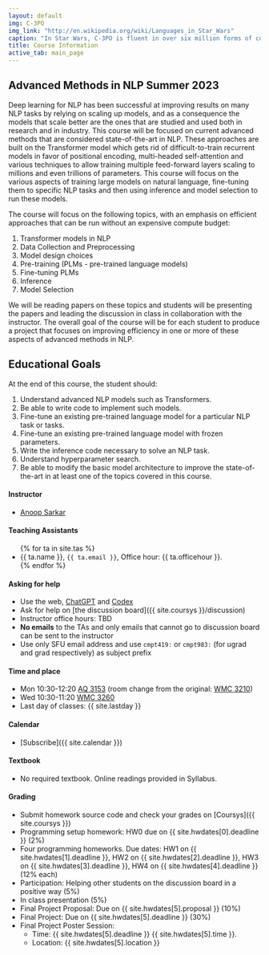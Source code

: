 ```yaml
---
layout: default
img: C-3PO
img_link: "http://en.wikipedia.org/wiki/Languages_in_Star_Wars"
caption: "In Star Wars, C-3PO is fluent in over six million forms of communication."
title: Course Information
active_tab: main_page 
---
```


## Advanced Methods in NLP <span class="text-muted">Summer 2023</span>

Deep learning for NLP has been successful at improving results on
many NLP tasks by relying on scaling up models, and as a consequence
the models that scale better are the ones that are studied and used
both in research and in industry. This course will be focused on
current advanced methods that are considered state-of-the-art in
NLP. These approaches are built on the Transformer model which gets
rid of difficult-to-train recurrent models in favor of positional
encoding, multi-headed self-attention and various techniques to
allow training multiple feed-forward layers scaling to millions and
even trillions of parameters. This course will focus on the various
aspects of training large models on natural language, fine-tuning
them to specific NLP tasks and then using inference and model
selection to run these models.

The course will focus on the following topics, with an emphasis on
efficient approaches that can be run without an expensive compute
budget:

1. Transformer models in NLP
1. Data Collection and Preprocessing
1. Model design choices
1. Pre-training (PLMs - pre-trained language models)
1. Fine-tuning PLMs
1. Inference
1. Model Selection

We will be reading papers on these topics and students will be
presenting the papers and leading the discussion in class in
collaboration with the instructor. The overall goal of the course
will be for each student to produce a project that focuses on
improving efficiency in one or more of these aspects of advanced
methods in NLP.

## Educational Goals

At the end of this course, the student should:

1. Understand advanced NLP models such as Transformers.
1. Be able to write code to implement such models.
1. Fine-tune an existing pre-trained language model for a particular
   NLP task or tasks.
1. Fine-tune an existing pre-trained language model with frozen
   parameters.
1. Write the inference code necessary to solve an NLP task.
1. Understand hyperparameter search.
1. Be able to modify the basic model architecture to improve the
   state-of-the-art in at least one of the topics covered in this
   course.

#### Instructor
* [Anoop Sarkar](http://anoopsarkar.github.io) 

#### Teaching Assistants
<ul>
{% for ta in site.tas %}
<li>{{ ta.name }}, <code>{{ ta.email }}</code>, Office hour: {{ ta.officehour }}.</li>
{% endfor %}
</ul>

#### Asking for help
* Use the web, [ChatGPT](https://chat.openai.com) and [Codex](https://platform.openai.com/docs/guides/code)
* Ask for help on [the discussion board]({{ site.coursys }}/discussion)
* Instructor office hours: TBD
* <b>No emails</b> to the TAs and only emails that cannot go to discussion board can be sent to the instructor
* Use only SFU email address and use `cmpt419:` or `cmpt983:` (for ugrad and grad respectively) as subject prefix

#### Time and place
* Mon 10:30-12:20 [AQ 3153](http://www.sfu.ca/campuses/maps-and-directions/burnaby-map.html) (room change from the original: [WMC 3210](http://www.sfu.ca/campuses/maps-and-directions/burnaby-map.html))
* Wed 10:30-11:20 [WMC 3260](http://www.sfu.ca/campuses/maps-and-directions/burnaby-map.html)
* Last day of classes: {{ site.lastday }}

#### Calendar
* [Subscribe]({{ site.calendar }})

#### Textbook
* No required textbook. Online readings provided in Syllabus.

#### Grading
* Submit homework source code and check your grades on [Coursys]({{ site.coursys }})
* Programming setup homework: HW0 due on {{ site.hwdates[0].deadline }} (2%)
* Four programming homeworks. Due dates: HW1 on {{ site.hwdates[1].deadline }}, HW2 on {{ site.hwdates[2].deadline }}, HW3 on {{ site.hwdates[3].deadline }}, HW4 on {{ site.hwdates[4].deadline }} (12% each)
* Participation: Helping other students on the discussion board in a positive way (5%)
* In class presentation (5%)
* Final Project Proposal: Due on {{ site.hwdates[5].proposal }} (10%)
* Final Project: Due on {{ site.hwdates[5].deadline }} (30%)
* Final Project Poster Session:
    * Time: {{ site.hwdates[5].deadline }} {{ site.hwdates[5].time }}. 
    * Location: {{ site.hwdates[5].location }}
